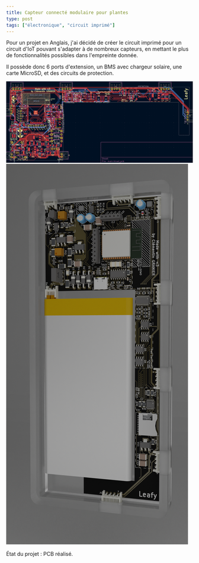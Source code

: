 ```yaml
---
title: Capteur connecté modulaire pour plantes
type: post
tags: ["électronique", "circuit imprimé"]
---
```


Pour un projet en Anglais, j'ai décidé de créer le circuit imprimé pour un circuit d'IoT pouvant s'adapter à de nombreux capteurs, en mettant le plus de fonctionnalités possibles dans l'empreinte donnée.

Il possède donc 6 ports d'extension, un BMS avec chargeur solaire, une carte MicroSD, et des circuits de protection.

![](/img/electronique/plantes/pcb.png)
![](/img/electronique/plantes/fullsize.png)

État du projet : PCB réalisé.